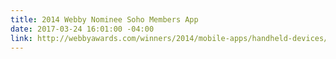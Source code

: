 ```yaml
---
title: 2014 Webby Nominee Soho Members App
date: 2017-03-24 16:01:00 -04:00
link: http://webbyawards.com/winners/2014/mobile-apps/handheld-devices/lifestyle-handheld-devices/soho-house-members-app/
---
```


